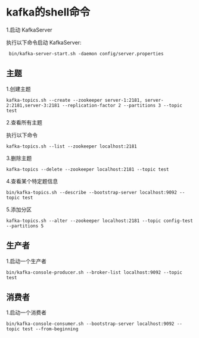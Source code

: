 #  kafka的shell命令

1.启动 KafkaServer 

执行以下命令启动 KafkaServer: 

```
 bin/kafka-server-start.sh -daemon config/server.properties
```

## 主题

1.创建主题

```
kafka-topics.sh --create --zookeeper server-1:2181, server-2:2181,server-3:2181 --replication-factor 2 --partitions 3 --topic test
```

2.查看所有主题 

执行以下命令 

```
kafka-topics.sh --list --zookeeper localhost:2181
```

3.删除主题

```
kafka-topics --delete --zookeeper localhost:2181 --topic test
```

4.查看某个特定题信息 

```
bin/kafka-topics.sh --describe --bootstrap-server localhost:9092 --topic test
```

5.添加分区

```
kafka-topics.sh --alter --zookeeper localhost:2181 --topic config-test --partitions 5
```

## 生产者

1.启动一个生产者

```
bin/kafka-console-producer.sh --broker-list localhost:9092 --topic test
```



## 消费者

1.启动一个消费者

```
bin/kafka-console-consumer.sh --bootstrap-server localhost:9092 --topic test --from-beginning
```

